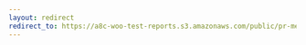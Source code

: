 ```yaml
---
layout: redirect
redirect_to: https://a8c-woo-test-reports.s3.amazonaws.com/public/pr-merge/43273/api/index.html
---
```

